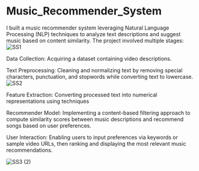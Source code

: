 # Music_Recommender_System
I built a music recommender system leveraging Natural Language Processing (NLP) techniques to analyze text descriptions and suggest music based on content similarity. The project involved multiple stages:
![SS1](https://github.com/user-attachments/assets/3ca89f32-3042-4d63-884f-b4908ffd49de)

Data Collection: Acquiring a dataset containing video descriptions.

Text Preprocessing: Cleaning and normalizing text by removing special characters, punctuation, and stopwords while converting text to lowercase.
![SS2](https://github.com/user-attachments/assets/b7e07766-0b47-458f-80f4-06b60d691619)

Feature Extraction: Converting processed text into numerical representations using techniques

Recommender Model: Implementing a content-based filtering approach to compute similarity scores between music descriptions and recommend songs based on user preferences.

User Interaction: Enabling users to input preferences via keywords or sample video URLs, then ranking and displaying the most relevant music recommendations.

![SS3 (2)](https://github.com/user-attachments/assets/83da35c2-8f6d-4208-a8d5-43baf176a1b9)
